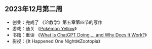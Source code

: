 ## 2023年12月第二周

- 创业：完成了 《论教学》第五章第四节的写作
- 游戏：通关 《[Pokémon Yellow](https://bulbapedia.bulbagarden.net/wiki/Pok%C3%A9mon_Yellow_Version)》
- 书籍：重读 《[What Is ChatGPT Doing … and Why Does It Work?](https://www.amazon.com/What-ChatGPT-Doing-Does-Work/dp/1579550819)》
- 影视：《It Happened One Night》《Zootopia》